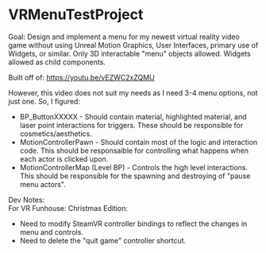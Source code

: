 # VRMenuTestProject  
  
Goal: Design and implement a menu for my newest virtual reality video game without using Unreal Motion Graphics, User Interfaces, primary use of Widgets, or similar. Only 3D interactable "menu" objects allowed. Widgets allowed as child components.  
   
Built off of: https://youtu.be/vEZWC2xZQMU  
  
However, this video does not suit my needs as I need 3-4 menu options, not just one. So, I figured:  
- BP_ButtonXXXXX - Should contain material, highlighted material, and laser point interactions for triggers. These should be responsible for cosmetics/aesthetics.   
- MotionControllerPawn - Should contain most of the logic and interaction code. This should be responsaible for controlling what happens when each actor is clicked upon.   
- MotionControllerMap (Level BP) - Controls the high level interactions. This should be responsible for the spawning and destroying of "pause menu actors".  
  
Dev Notes:    
For VR Funhouse: Christmas Edition:  
- Need to modify SteamVR controller bindings to reflect the changes in menu and controls.  
- Need to delete the "quit game" controller shortcut.    
